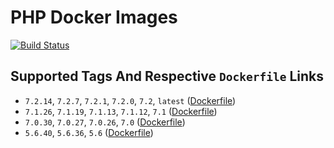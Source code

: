 # PHP Docker Images

[![Build Status](https://travis-ci.org/schroedan/docker-hub-php.svg?branch=7.2)](https://travis-ci.org/schroedan/docker-hub-php)

## Supported Tags And Respective `Dockerfile` Links

* `7.2.14`, `7.2.7`, `7.2.1`, `7.2.0`, `7.2`, `latest` ([Dockerfile](7.2/Dockerfile))
* `7.1.26`, `7.1.19`, `7.1.13`, `7.1.12`, `7.1` ([Dockerfile](7.1/Dockerfile))
* `7.0.30`, `7.0.27`, `7.0.26`, `7.0` ([Dockerfile](7.0/Dockerfile))
* `5.6.40`, `5.6.36`, `5.6` ([Dockerfile](5.6/Dockerfile))

